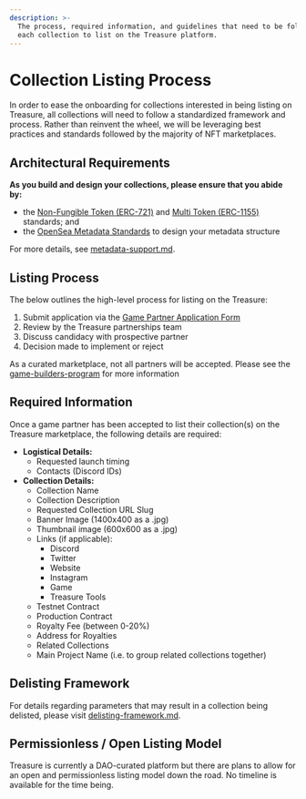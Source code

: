 ```yaml
---
description: >-
  The process, required information, and guidelines that need to be followed for
  each collection to list on the Treasure platform.
---
```


# Collection Listing Process

In order to ease the onboarding for collections interested in being listing on Treasure, all collections will need to follow a standardized framework and process. Rather than reinvent the wheel, we will be leveraging best practices and standards followed by the majority of NFT marketplaces.

## Architectural Requirements

**As you build and design your collections, please ensure that you abide by:**

* the [Non-Fungible Token (ERC-721)](https://eips.ethereum.org/EIPS/eip-721) and [Multi Token (ERC-1155)](https://eips.ethereum.org/EIPS/eip-1155) standards; and
* the [OpenSea Metadata Standards](https://docs.opensea.io/docs/metadata-standards) to design your metadata structure

For more details, see [metadata-support.md](metadata-support.md "mention").

## Listing Process

The below outlines the high-level process for listing on the Treasure:

1. Submit application via the [Game Partner Application Form](https://docs.google.com/forms/d/e/1FAIpQLSe\_4Luv3wXGli-mR3GB-eOyjEU47r61qsjfDvBKISEggafz4Q/viewform)&#x20;
2. Review by the Treasure partnerships team
3. Discuss candidacy with prospective partner
4. Decision made to implement or reject

As a curated marketplace, not all partners will be accepted. Please see the [game-builders-program](../../../publishing/game-builders-program/ "mention") for more information

## Required Information

Once a game partner has been accepted to list their collection(s) on the Treasure marketplace, the following details are required:

* **Logistical Details:**
  * Requested launch timing
  * Contacts (Discord IDs)
* **Collection Details:**
  * Collection Name
  * Collection Description
  * Requested Collection URL Slug
  * Banner Image (1400x400 as a .jpg)
  * Thumbnail image (600x600 as a .jpg)
  * Links (if applicable):
    * Discord
    * Twitter
    * Website
    * Instagram
    * Game
    * Treasure Tools
  * Testnet Contract
  * Production Contract
  * Royalty Fee (between 0-20%)
  * Address for Royalties
  * Related Collections
  * Main Project Name (i.e. to group related collections together)

## Delisting Framework

For details regarding parameters that may result in a collection being delisted, please visit [delisting-framework.md](delisting-framework.md "mention").

## Permissionless / Open Listing Model

Treasure is currently a DAO-curated platform but there are plans to allow for an open and permissionless listing model down the road. No timeline is available for the time being.
